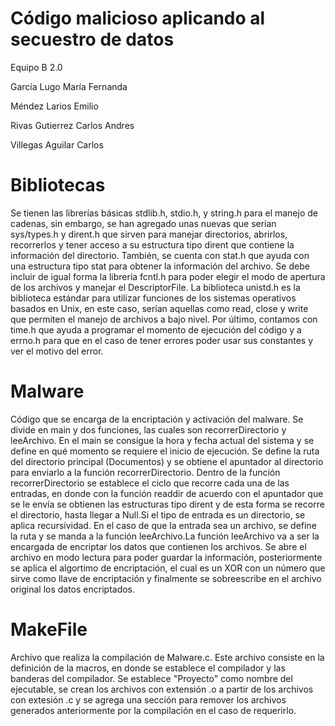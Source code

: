 # Código malicioso aplicando al secuestro de datos
Equipo B 2.0

García Lugo María Fernanda

Méndez Larios Emilio

Rivas Gutierrez Carlos Andres

Villegas Aguilar Carlos

# Bibliotecas 
Se tienen las librerías básicas stdlib.h, stdio.h, y string.h para el manejo de cadenas, sin embargo, se han agregado unas nuevas que serían sys/types.h y dirent.h que sirven para manejar directorios, abrirlos, recorrerlos y tener acceso a su estructura tipo dirent que contiene la información del directorio. También, se cuenta con stat.h que ayuda con una estructura tipo stat para obtener la información del archivo. Se debe incluir de igual forma la librería fcntl.h para poder elegir el modo de apertura de los archivos y manejar el DescriptorFile. La biblioteca unistd.h es la biblioteca estándar para utilizar funciones de los sistemas operativos basados en Unix, en este caso, serían aquellas como read, close y write que permiten el manejo de archivos a bajo nivel. Por último, contamos con time.h que  ayuda a programar el momento de ejecución del código y a errno.h para que en el caso de tener errores poder usar sus constantes y ver el motivo del error.

# Malware
Código que se encarga de la encriptación y activación del malware. Se divide en main y dos funciones, las cuales son recorrerDirectorio y leeArchivo. 
En el main se consigue la hora y fecha actual del sistema y se define en qué momento se requiere el inicio de ejecución. Se define la ruta del directorio principal (Documentos) y se obtiene el apuntador al directorio para enviarlo a la función recorrerDirectorio. Dentro de la función recorrerDirectorio se establece el ciclo que recorre cada una de las entradas, en donde con la función readdir de acuerdo con el apuntador que se le envía se obtienen las estructuras tipo dirent y de esta forma se recorre el directorio, hasta llegar a Null.Si el tipo de entrada es un directorio, se aplica recursividad. En el caso de que la entrada sea un archivo, se define la ruta y se manda a la función leeArchivo.La función leeArchivo va a ser la encargada de encriptar los datos que contienen los archivos. Se abre el archivo en modo lectura para poder guardar la información, posteriormente se aplica el algortimo de encriptación, el cual es un XOR con un número que sirve como llave de encriptación y finalmente se sobreescribe en el archivo original los datos encriptados. 


# MakeFile
Archivo que realiza la compilación de Malware.c. Este archivo consiste en la definición de la macros, en donde se establece el compilador y las banderas del compilador. Se establece "Proyecto" como nombre del ejecutable, se crean los archivos con extensión .o a partir de los archivos con extesión .c y se agrega una sección para remover los archivos generados anteriormente por la compilación en el caso de requerirlo. 
